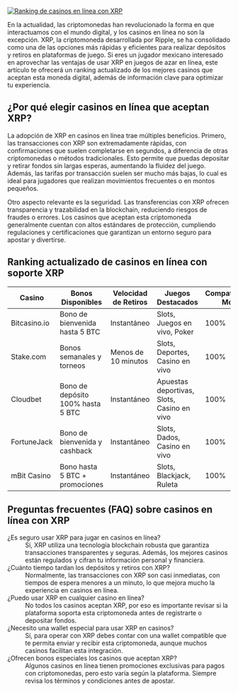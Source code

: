 [![Ranking de casinos en línea con XRP](https://123-caf.pages.dev/gitsignup.png)](https://vrmoo.ru/Bt82HjjY)

<p>En la actualidad, las criptomonedas han revolucionado la forma en que interactuamos con el mundo digital, y los casinos en línea no son la excepción. XRP, la criptomoneda desarrollada por Ripple, se ha consolidado como una de las opciones más rápidas y eficientes para realizar depósitos y retiros en plataformas de juego. Si eres un jugador mexicano interesado en aprovechar las ventajas de usar XRP en juegos de azar en línea, este artículo te ofrecerá un ranking actualizado de los mejores casinos que aceptan esta moneda digital, además de información clave para optimizar tu experiencia.</p>  <h2>¿Por qué elegir casinos en línea que aceptan XRP?</h2> <p>La adopción de XRP en casinos en línea trae múltiples beneficios. Primero, las transacciones con XRP son extremadamente rápidas, con confirmaciones que suelen completarse en segundos, a diferencia de otras criptomonedas o métodos tradicionales. Esto permite que puedas depositar y retirar fondos sin largas esperas, aumentando la fluidez del juego. Además, las tarifas por transacción suelen ser mucho más bajas, lo cual es ideal para jugadores que realizan movimientos frecuentes o en montos pequeños.</p> <p>Otro aspecto relevante es la seguridad. Las transferencias con XRP ofrecen transparencia y trazabilidad en la blockchain, reduciendo riesgos de fraudes o errores. Los casinos que aceptan esta criptomoneda generalmente cuentan con altos estándares de protección, cumpliendo regulaciones y certificaciones que garantizan un entorno seguro para apostar y divertirse.</p>  <h2>Ranking actualizado de casinos en línea con soporte XRP</h2> <table> <thead> <tr> <th>Casino</th> <th>Bonos Disponibles</th> <th>Velocidad de Retiros</th> <th>Juegos Destacados</th> <th>Compatibilidad Móvil</th> </tr> </thead> <tbody> <tr> <td>Bitcasino.io</td> <td>Bono de bienvenida hasta 5 BTC</td> <td>Instantáneo</td> <td>Slots, Juegos en vivo, Poker</td> <td>100%</td> </tr> <tr> <td>Stake.com</td> <td>Bonos semanales y torneos</td> <td>Menos de 10 minutos</td> <td>Slots, Deportes, Casino en vivo</td> <td>100%</td> </tr> <tr> <td>Cloudbet</td> <td>Bono de depósito 100% hasta 5 BTC</td> <td>Instantáneo</td> <td>Apuestas deportivas, Slots, Casino en vivo</td> <td>100%</td> </tr> <tr> <td>FortuneJack</td> <td>Bono de bienvenida y cashback</td> <td>Instantáneo</td> <td>Slots, Dados, Casino en vivo</td> <td>100%</td> </tr> <tr> <td>mBit Casino</td> <td>Bono hasta 5 BTC + promociones</td> <td>Instantáneo</td> <td>Slots, Blackjack, Ruleta</td> <td>100%</td> </tr> </tbody> </table>  <h2>Preguntas frecuentes (FAQ) sobre casinos en línea con XRP</h2> <dl>   <dt>¿Es seguro usar XRP para jugar en casinos en línea?</dt>   <dd>Sí, XRP utiliza una tecnología blockchain robusta que garantiza transacciones transparentes y seguras. Además, los mejores casinos están regulados y cifran tu información personal y financiera.</dd>    <dt>¿Cuánto tiempo tardan los depósitos y retiros con XRP?</dt>   <dd>Normalmente, las transacciones con XRP son casi inmediatas, con tiempos de espera menores a un minuto, lo que mejora mucho la experiencia en casinos en línea.</dd>    <dt>¿Puedo usar XRP en cualquier casino en línea?</dt>   <dd>No todos los casinos aceptan XRP, por eso es importante revisar si la plataforma soporta esta criptomoneda antes de registrarte o depositar fondos.</dd>    <dt>¿Necesito una wallet especial para usar XRP en casinos?</dt>   <dd>Sí, para operar con XRP debes contar con una wallet compatible que te permita enviar y recibir esta criptomoneda, aunque muchos casinos facilitan esta integración.</dd>    <dt>¿Ofrecen bonos especiales los casinos que aceptan XRP?</dt>   <dd>Algunos casinos en línea tienen promociones exclusivas para pagos con criptomonedas, pero esto varía según la plataforma. Siempre revisa los términos y condiciones antes de apostar.</dd> </dl>